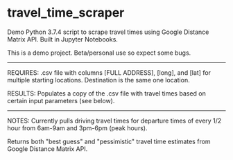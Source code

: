 # travel_time_scraper

Demo Python 3.7.4 script to scrape travel times using Google Distance Matrix API. Built in Jupyter Notebooks. 

This is a demo project. Beta/personal use so expect some bugs.

----------------------------------------------------------------

REQUIRES: .csv file with columns [FULL ADDRESS], [long], and [lat] for multiple starting locations. Destination is the same one location. 

RESULTS: Populates a copy of the .csv file with travel times based on certain input parameters (see below). 

----------------------------------------------------------------

NOTES: Currently pulls driving travel times for departure times of every 1/2 hour from 6am-9am and 3pm-6pm (peak hours).

Returns both "best guess" and "pessimistic" travel time estimates from Google Distance Matrix API.

